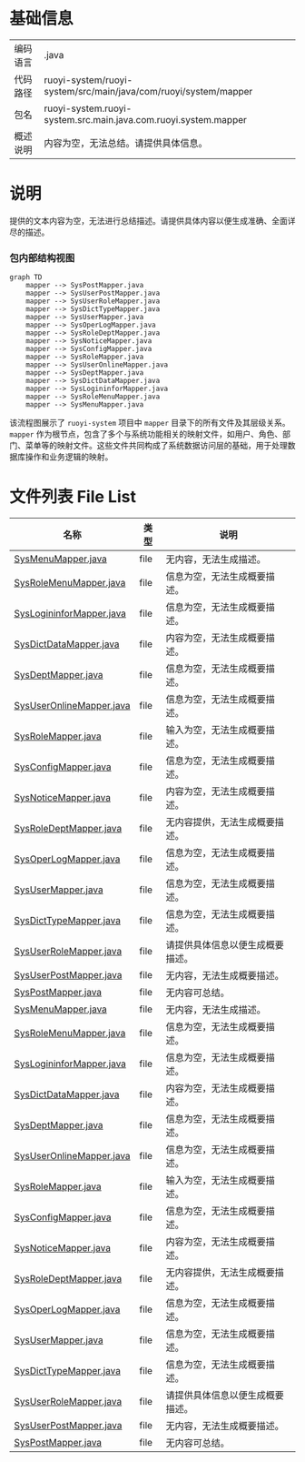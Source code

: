 # 基础信息

|      |      |
|------|------|
| 编码语言 | .java |
| 代码路径 | ruoyi-system/ruoyi-system/src/main/java/com/ruoyi/system/mapper |
| 包名 | ruoyi-system.ruoyi-system.src.main.java.com.ruoyi.system.mapper |
| 概述说明 | 内容为空，无法总结。请提供具体信息。 |

# 说明

提供的文本内容为空，无法进行总结描述。请提供具体内容以便生成准确、全面详尽的描述。


### 包内部结构视图

```mermaid
graph TD
    mapper --> SysPostMapper.java
    mapper --> SysUserPostMapper.java
    mapper --> SysUserRoleMapper.java
    mapper --> SysDictTypeMapper.java
    mapper --> SysUserMapper.java
    mapper --> SysOperLogMapper.java
    mapper --> SysRoleDeptMapper.java
    mapper --> SysNoticeMapper.java
    mapper --> SysConfigMapper.java
    mapper --> SysRoleMapper.java
    mapper --> SysUserOnlineMapper.java
    mapper --> SysDeptMapper.java
    mapper --> SysDictDataMapper.java
    mapper --> SysLogininforMapper.java
    mapper --> SysRoleMenuMapper.java
    mapper --> SysMenuMapper.java
```

该流程图展示了 `ruoyi-system` 项目中 `mapper` 目录下的所有文件及其层级关系。`mapper` 作为根节点，包含了多个与系统功能相关的映射文件，如用户、角色、部门、菜单等的映射文件。这些文件共同构成了系统数据访问层的基础，用于处理数据库操作和业务逻辑的映射。

# 文件列表 File List

| 名称   | 类型  | 说明 |
|-------|------|-------------|
| [SysMenuMapper.java](SysMenuMapper.md) | file | 无内容，无法生成描述。 |
| [SysRoleMenuMapper.java](SysRoleMenuMapper.md) | file | 信息为空，无法生成概要描述。 |
| [SysLogininforMapper.java](SysLogininforMapper.md) | file | 信息为空，无法生成概要描述。 |
| [SysDictDataMapper.java](SysDictDataMapper.md) | file | 内容为空，无法生成概要描述。 |
| [SysDeptMapper.java](SysDeptMapper.md) | file | 信息为空，无法生成概要描述。 |
| [SysUserOnlineMapper.java](SysUserOnlineMapper.md) | file | 信息为空，无法生成概要描述。 |
| [SysRoleMapper.java](SysRoleMapper.md) | file | 输入为空，无法生成概要描述。 |
| [SysConfigMapper.java](SysConfigMapper.md) | file | 信息为空，无法生成概要描述。 |
| [SysNoticeMapper.java](SysNoticeMapper.md) | file | 内容为空，无法生成概要描述。 |
| [SysRoleDeptMapper.java](SysRoleDeptMapper.md) | file | 无内容提供，无法生成概要描述。 |
| [SysOperLogMapper.java](SysOperLogMapper.md) | file | 信息为空，无法生成概要描述。 |
| [SysUserMapper.java](SysUserMapper.md) | file | 信息为空，无法生成概要描述。 |
| [SysDictTypeMapper.java](SysDictTypeMapper.md) | file | 信息为空，无法生成概要描述。 |
| [SysUserRoleMapper.java](SysUserRoleMapper.md) | file | 请提供具体信息以便生成概要描述。 |
| [SysUserPostMapper.java](SysUserPostMapper.md) | file | 无内容，无法生成概要描述。 |
| [SysPostMapper.java](SysPostMapper.md) | file | 无内容可总结。 |
| [SysMenuMapper.java](SysMenuMapper.md) | file | 无内容，无法生成描述。 |
| [SysRoleMenuMapper.java](SysRoleMenuMapper.md) | file | 信息为空，无法生成概要描述。 |
| [SysLogininforMapper.java](SysLogininforMapper.md) | file | 信息为空，无法生成概要描述。 |
| [SysDictDataMapper.java](SysDictDataMapper.md) | file | 内容为空，无法生成概要描述。 |
| [SysDeptMapper.java](SysDeptMapper.md) | file | 信息为空，无法生成概要描述。 |
| [SysUserOnlineMapper.java](SysUserOnlineMapper.md) | file | 信息为空，无法生成概要描述。 |
| [SysRoleMapper.java](SysRoleMapper.md) | file | 输入为空，无法生成概要描述。 |
| [SysConfigMapper.java](SysConfigMapper.md) | file | 信息为空，无法生成概要描述。 |
| [SysNoticeMapper.java](SysNoticeMapper.md) | file | 内容为空，无法生成概要描述。 |
| [SysRoleDeptMapper.java](SysRoleDeptMapper.md) | file | 无内容提供，无法生成概要描述。 |
| [SysOperLogMapper.java](SysOperLogMapper.md) | file | 信息为空，无法生成概要描述。 |
| [SysUserMapper.java](SysUserMapper.md) | file | 信息为空，无法生成概要描述。 |
| [SysDictTypeMapper.java](SysDictTypeMapper.md) | file | 信息为空，无法生成概要描述。 |
| [SysUserRoleMapper.java](SysUserRoleMapper.md) | file | 请提供具体信息以便生成概要描述。 |
| [SysUserPostMapper.java](SysUserPostMapper.md) | file | 无内容，无法生成概要描述。 |
| [SysPostMapper.java](SysPostMapper.md) | file | 无内容可总结。 |


